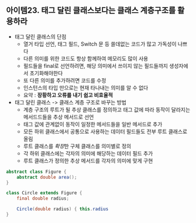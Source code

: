 ## 아이템23. 태그 달린 클래스보다는 클래스 계층구조를 활용하라
* 태그 달린 클래스의 단점
	* 열거 타입 선언, 태그 필드, Switch 문 등 쓸데없는 코드가 많고 가독성이 나쁘다
	* 다른 의미를 위한 코드도 항상 함께하여 메모리도 많이 사용
	* 필드들을 final로 선언하려면, 해당 의미에서 쓰이지 않는 필드들까지 생성자에서 초기화해야한다
	* 또 다른 의미를 추가하려면 코드를 수정
	* 인스턴스의 타입 만으로는 현재 타나내는 의미를 알 수 없다
	* 요약 : **장황하고 오류를 내기 쉽고 비효율적**
* 태그 달린 클래스 -> 클래스 계층 구조로 바꾸는 방법
	* 계층 구조의 루트가 될 추상 클래스를 정의하고 태그 값에 따라 동작이 달라지는 메서드드들을 추상 메서드로 선언
	* 태그 값에 관계없이 동작이 일정한 메서드들을 일반 메서드로 추가
	* 모든 하위 클래스에서 공통으로 사용하는 데이터 필드들도 전부 루트 클래스로 올림
	* 루트 클래스를 *확장*한 구체 클래스를 의미별로 정의
	* 각 하위 클래스에는 각자의 의미에 해당하는 데이터 필드 추가
	* 루트 클래스가 정의한 추상 메서드를 각자의 의미에 맞게 구현
```java
abstract class Figure {
	abstract double area();
}

class Circle extends Figure {
	final double radius;

	Circle(double radius) { this.radius
}
```
<!--stackedit_data:
eyJoaXN0b3J5IjpbNzA3NDg2NTU5LC0xMTg0MjUwMzYyXX0=
-->